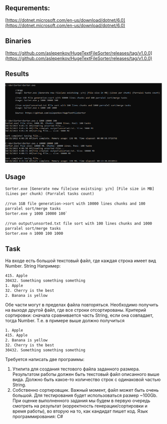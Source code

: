 ## Requrements:

[https://dotnet.microsoft.com/en-us/download/dotnet/6.0](https://dotnet.microsoft.com/en-us/download/dotnet/6.0)

## Binaries

[https://github.com/aslepenkov/HugeTextFileSorter/releases/tag/v1.0.0](https://github.com/aslepenkov/HugeTextFileSorter/releases/tag/v1.0.0)

## Results

![](demo/demo.png?raw=true)

## Usage

```//Args
Sorter.exe [Generate new file|use existsing: y/n] [File size in MB] (Lines per chunk) (Parralel tasks count)

//run 1GB file generation->sort with 10000 lines chunks and 100 parralel sort/merge tasks
Sorter.exe y 1000 10000 100`

//run output\unsorted.txt file sort with 100 lines chunks and 1000 parralel sort/merge tasks
Sorter.exe n 1000 100 1000
```
## Task

На входе есть большой текстовый файл, где каждая строка имеет вид Number. String
Например:

```
415. Apple
30432. Something something something
1. Apple
32. Cherry is the best
2. Banana is yellow
```

Обе части могут в пределах файла повторяться. Необходимо получить на выходе другой файл, где
все строки отсортированы. Критерий сортировки: сначала сравнивается часть String, если она
совпадает, тогда Number.
Т.е. в примере выше должно получиться

```
1. Apple
415. Apple
2. Banana is yellow
32. Cherry is the best
30432. Something something something
```

Требуется написать две программы:

1. Утилита для создания тестового файла заданного размера. Результатом работы должен быть
текстовый файл описанного выше вида. Должно быть какое-то количество строк с одинаковой
частью String.
2. Собственно сортировщик. Важный момент, файл может быть очень большой. Для тестирования
будет использоваться размер \~100Gb.
При оценке выполненного задания мы будем в первую очередь смотреть на результат
(корректность генерации/сортировки и время работы), во вторую на то, как кандидат пишет код.
Язык программирования: C#
